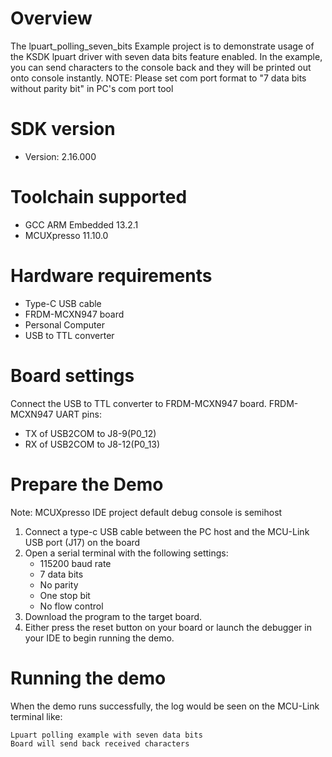 Overview
========
The lpuart_polling_seven_bits Example project is to demonstrate usage of the KSDK lpuart driver with seven data bits feature enabled.
In the example, you can send characters to the console back and they will be printed out onto console
 instantly.
NOTE: Please set com port format to "7 data bits without parity bit" in PC's com port tool

SDK version
===========
- Version: 2.16.000

Toolchain supported
===================
- GCC ARM Embedded  13.2.1
- MCUXpresso  11.10.0

Hardware requirements
=====================
- Type-C USB cable
- FRDM-MCXN947 board
- Personal Computer
- USB to TTL converter

Board settings
==============
Connect the USB to TTL converter to FRDM-MCXN947 board.
FRDM-MCXN947 UART pins:
- TX of USB2COM to J8-9(P0_12)
- RX of USB2COM to J8-12(P0_13)

Prepare the Demo
================
Note: MCUXpresso IDE project default debug console is semihost
1. Connect a type-c USB cable between the PC host and the MCU-Link USB port (J17) on the board
2.  Open a serial terminal with the following settings:
    - 115200 baud rate
    - 7 data bits
    - No parity
    - One stop bit
    - No flow control
3. Download the program to the target board.
4. Either press the reset button on your board or launch the debugger in your IDE to begin running the demo.

Running the demo
================
When the demo runs successfully, the log would be seen on the MCU-Link terminal like:
~~~~~~~~~~~~~~~~~~~~~~~~~~~~~~~~~~~~~~~~~
Lpuart polling example with seven data bits
Board will send back received characters
~~~~~~~~~~~~~~~~~~~~~~~~~~~~~~~~~~~~~~~~~
